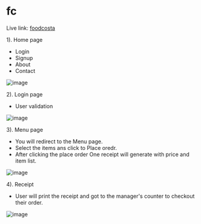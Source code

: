 # fc

Live link: <a href="https://saxena-nikhil738.github.io/foodcosta/" target=_blank>foodcosta</a>

1). Home page
  * Login
  * Signup
  * About
  * Contact

![image](https://github.com/saxena-nikhil738/foodcosta/assets/98411087/a939eda7-5f4e-4c67-8ffd-519a4298161f)

2). Login page
  * User validation

![image](https://github.com/saxena-nikhil738/foodcosta/assets/98411087/54b6090c-8b28-46a3-86c7-a17ee292e6f6)

3). Menu page
  * You will redirect to the Menu page.
  * Select the items ans click to Place oredr.
  * After clicking the place order One receipt will generate with price and item list.

![image](https://github.com/saxena-nikhil738/foodcosta/assets/98411087/17657833-dabe-4066-9226-b1e7da17bd46)

4). Receipt
  * User will print the receipt and got to the manager's counter to checkout their order.

![image](https://github.com/saxena-nikhil738/foodcosta/assets/98411087/42c674ba-4776-4108-9699-6d58ffd0b6e6)
